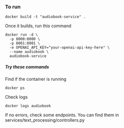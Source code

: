 ### To run

```
docker build -t "audiobook-service" .
```

Once it builds, run this command

```
docker run -d \
  -p 8000:8000 \
  -p 8001:8001 \
  -e OPENAI_API_KEY="your-openai-api-key-here" \
  --name audiobook \
  audiobook-service
```

##### Try these commands

Find if the container is running

```
docker ps
```

Check logs

```
docker logs audiobook
```

If no errors, check some endpoints. You can find them in services/text_processing/controllers.py

